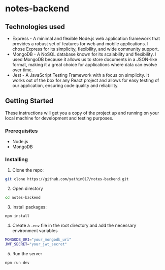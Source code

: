 # notes-backend

## Technologies used
* Express - A minimal and flexible Node.js web application framework that provides a robust set of features for web and mobile applications. I chose Express for its simplicity, flexibility, and wide community support.
* MongoDB - A NoSQL database known for its scalability and flexibility. I used MongoDB because it allows us to store documents in a JSON-like format, making it a great choice for applications where data can evolve over time.
* Jest - A JavaScript Testing Framework with a focus on simplicity. It works out of the box for any React project and allows for easy testing of our application, ensuring code quality and reliability.

## Getting Started
These instructions will get you a copy of the project up and running on your local machine for development and testing purposes.

### Prerequisites
* Node.js
* MongoDB

### Installing
1) Clone the repo:
```bash
git clone https://github.com/yathin017/notes-backend.git
```
2) Open directory
```bash
cd notes-backend
```
3) Install packages:
```bash
npm install
```
4) Create a `.env` file in the root directory and add the necessary environment variables
```bash
MONGODB_URI="your_mongodb_uri"
JWT_SECRET="your_jwt_secret"
```
5) Run the server
```bash
npm run dev
```
